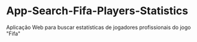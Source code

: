 # App-Search-Fifa-Players-Statistics
Aplicação Web para buscar estatísticas de jogadores profissionais do jogo "Fifa"
